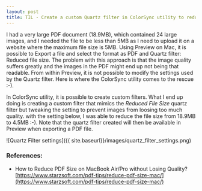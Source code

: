 ```yaml
---
layout: post
title: TIL - Create a custom Quartz filter in ColorSync utility to reduce PDF file size on a Mac
---
```


I had a very large PDF document (18.9MB), which contained 24 large images, and I needed the file to be less than 5MB as I need to upload it on a website where the maximum file size is 5MB. Using Preview on Mac, it is possible to Export a file and select the format as PDF and Quartz filter: Reduced file size. The problem with this approach is that the image quality suffers greatly and the images in the PDF might end up not being that readable. From within Preview, it is not possible to modify the settings used by the Quartz filter. Here is where the ColorSync utility comes to the rescue :-).

In ColorSync utility, it is possible to create custom filters. What I end up doing is creating a custom filter that mimics the _Reduced File Size_ quartz filter but tweaking the setting to prevent images from loosing too much quality. with the setting below, I was able to reduce the file size from 18.9MB to 4.5MB :-). Note that the quartz filter created will then be available in Preview when exporting a PDF file.

![Quartz Filter settings]({{ site.baseurl}}/images/quartz_filter_settings.png)

### References: 
- How to Reduce PDF Size on MacBook Air/Pro without Losing Quality? [https://www.starzsoft.com/pdf-tips/reduce-pdf-size-mac/](https://www.starzsoft.com/pdf-tips/reduce-pdf-size-mac/)